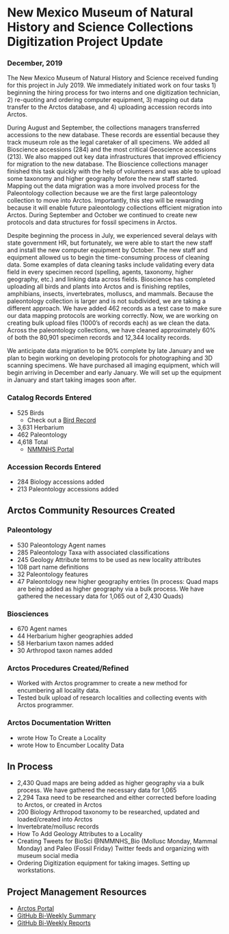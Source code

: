 # New Mexico Museum of Natural History and Science Collections Digitization Project Update
### December, 2019

The New Mexico Museum of Natural History and Science received funding for this project in July 2019. We immediately initiated work on four tasks 1) beginning the hiring process for two interns and one digitization technician, 2) re-quoting and ordering computer equipment, 3) mapping out data transfer to the Arctos database, and 4) uploading accession records into Arctos. 

During August and September, the collections managers transferred accessions to the new database. These records are essential because they track museum role as the legal caretaker of all specimens. We added all Bioscience accessions (284) and the most critical Geoscience accessions (213). We also mapped out key data infrastructures that improved efficiency for migration to the new database. The Bioscience collections manager finished this task quickly with the help of volunteers and was able to upload some taxonomy and higher geography before the new staff started. Mapping out the data migration was a more involved process for the Paleontology collection because we are the first large paleontology collection to move into Arctos. Importantly, this step will be rewarding because it will enable future paleontology collections efficient migration into Arctos. During September and October we continued to create new protocols and data structures for fossil specimens in Arctos.

Despite beginning the process in July, we experienced several delays with state government HR, but fortunately, we were able to start the new staff and install the new computer equipment by October. The new staff and equipment allowed us to begin the time-consuming process of cleaning data. Some examples of data cleaning tasks include validating every data field in every specimen record (spelling, agents, taxonomy, higher geography, etc.) and linking data across fields. Bioscience has completed uploading all birds and plants into Arctos and is finishing reptiles, amphibians, insects, invertebrates, molluscs, and mammals. Because the paleontology collection is larger and is not subdivided, we are taking a different approach. We have added 462 records as a test case to make sure our data mapping protocols are working correctly. Now, we are working on creating bulk upload files (1000’s of records each) as we clean the data. Across the paleontology collections, we have cleaned approximately 60% of both the 80,901 specimen records and 12,344 locality records.

We anticipate data migration to be 90% complete by late January and we plan to begin working on developing protocols for photographing and 3D scanning specimens. We have purchased all imaging equipment, which will begin arriving in December and early January. We will set up the equipment in January and start taking images soon after.

### Catalog Records Entered
 - 525 Birds
   - Check out a <a href="http://arctos.database.museum/guid/NMMNH:Bird:478">Bird Record<a/>
 - 3,631 Herbarium
 - 462 Paleontology
 - 4,618 Total
   - <a href="http://arctos.database.museum/SpecimenSearch.cfm">NMMNHS Portal<a/>

### Accession Records Entered
 - 284 Biology accessions added
 - 213 Paleontology accessions added
 
## Arctos Community Resources Created

### Paleontology
 - 530 Paleontology Agent names
 - 285 Paleontology Taxa with associated classifications
 - 245 Geology Attribute terms to be used as new locality attributes
 - 108 part name definitions
 - 32 Paleontology features
 - 47 Paleontology new higher geography entries (In process: Quad maps are being added as higher geography via a bulk process. We have gathered the necessary data for 1,065 out of 2,430 Quads)

### Biosciences
 - 670 Agent names
 - 44 Herbarium higher geographies added
 - 58 Herbarium taxon names added
 - 30 Arthropod taxon names added

### Arctos Procedures Created/Refined
 - Worked with Arctos programmer to create a new method for encumbering all locality data.
 - Tested bulk upload of research localities and collecting events with Arctos programmer.

### Arctos Documentation Written
 - wrote How To Create a Locality
 - wrote How to Encumber Locality Data

## In Process
 - 2,430 Quad maps are being added as higher geography via a bulk process. We have gathered the necessary data for 1,065
 - 2,294 Taxa need to be researched and either corrected before loading to Arctos, or created in Arctos
 - 200 Biology Arthropod taxonomy to be researched, updated and loaded/created into Arctos
 - Invertebrate/mollusc records
 - How To Add Geology Attributes to a Locality
 - Creating Tweets for BioSci @NMMNHS_Bio (Mollusc Monday, Mammal Monday) and Paleo (Fossil Friday) Twitter feeds and organizing with museum social media
 - Ordering Digitization equipment for taking images. Setting up workstations.

## Project Management Resources
 - <a href="http://arctos.database.museum/SpecimenSearch.cfm">Arctos Portal<a/>
 - <a href="https://github.com/ArctosDB/data-migration/blob/master/NMMNH/Project_Update.markdown">GitHub Bi-Weekly Summary<a/>
 - <a href="https://github.com/ArctosDB/data-migration/tree/master/NMMNH/Weekly_Update">GitHub Bi-Weekly Reports<a/>
